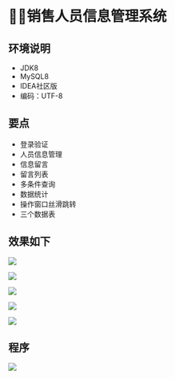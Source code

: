# 🙎‍♂️销售人员信息管理系统

<MyGlobalComponent />

## 环境说明
- JDK8
- MySQL8
- IDEA社区版
- 编码：UTF-8


## 要点
- 登录验证
- 人员信息管理
- 信息留言
- 留言列表
- 多条件查询
- 数据统计
- 操作窗口丝滑跳转
- 三个数据表

## 效果如下

![](http://cdn.qiniu.liyansheng.top/img/20240608212609.png)

![](http://cdn.qiniu.liyansheng.top/img/20240608212108.png)

![](http://cdn.qiniu.liyansheng.top/img/20240608212659.png)

![](http://cdn.qiniu.liyansheng.top/img/20240608212730.png)

![](http://cdn.qiniu.liyansheng.top/img/20240608212751.png)

## 程序
![](http://cdn.qiniu.liyansheng.top/img/Snipaste_2024-06-09_00-13-25.png)


